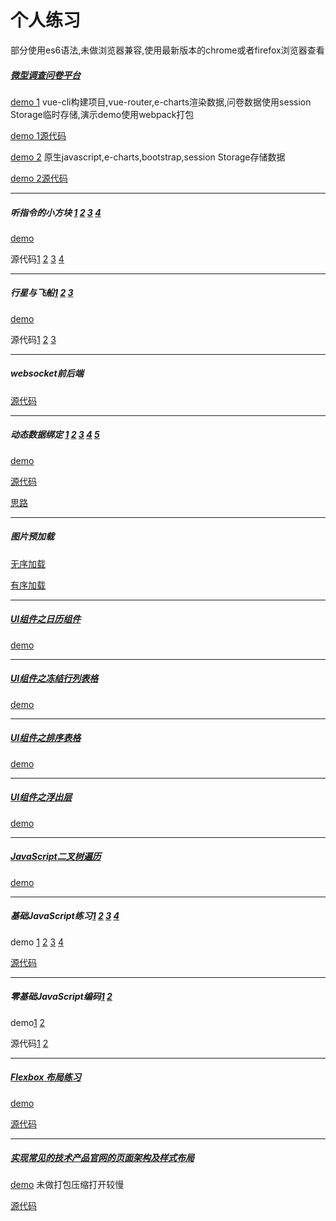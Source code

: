 # 个人练习

部分使用es6语法,未做浏览器兼容,使用最新版本的chrome或者firefox浏览器查看

##### [微型调查问卷平台](http://ife.baidu.com/2016/task/detail?taskId=50)

[demo 1](https://leat14536.github.io/practice/50-2/dist/index#/)
vue-cli构建项目,vue-router,e-charts渲染数据,问卷数据使用session Storage临时存储,演示demo使用webpack打包

[demo 1源代码](https://github.com/leat14536/practice/tree/gh-pages/50-2)

[demo 2](https://leat14536.github.io/practice/50/index.html)
原生javascript,e-charts,bootstrap,session Storage存储数据

[demo 2源代码](https://github.com/leat14536/practice/tree/gh-pages/50)

---

##### 听指令的小方块 [1](http://ife.baidu.com/2016/task/detail?taskId=33) [2](http://ife.baidu.com/2016/task/detail?taskId=34) [3](http://ife.baidu.com/2016/task/detail?taskId=35) [4](http://ife.baidu.com/2016/task/detail?taskId=36)

[demo](https://leat14536.github.io/practice/33-2/37/36.html)

源代码[1](https://github.com/leat14536/practice/tree/gh-pages/33-2/33-2) [2](https://github.com/leat14536/practice/tree/gh-pages/33-2/34) [3](https://github.com/leat14536/practice/tree/gh-pages/33-2/35) [4](https://github.com/leat14536/practice/tree/gh-pages/33-2/37)

---

##### 行星与飞船[1](http://ife.baidu.com/2016/task/detail?taskId=26) [2](http://ife.baidu.com/2016/task/detail?taskId=27) [3](http://ife.baidu.com/2016/task/detail?taskId=28)

[demo](https://leat14536.github.io/practice/26-28/3/index.html)

源代码[1](https://github.com/leat14536/practice/tree/master/26-28/1) [2](https://github.com/leat14536/practice/tree/master/26-28/2) [3](https://github.com/leat14536/practice/tree/master/26-28/3) 

---

##### websocket前后端

[源代码](https://github.com/leat14536/practice/tree/master/websocket)

---

##### 动态数据绑定 [1](http://ife.baidu.com/course/detail/id/15) [2](http://ife.baidu.com/course/detail/id/20) [3](http://ife.baidu.com/course/detail/id/21) [4](http://ife.baidu.com/course/detail/id/22) [5](http://ife.baidu.com/course/detail/id/24)

[demo](https://leat14536.github.io/practice/vue/5/5.html)

[源代码](https://github.com/leat14536/practice/tree/master/vue)

[思路](https://github.com/leat14536/blog/issues/1)

---

##### 图片预加载

[无序加载](https://leat14536.github.io/practice/preload/pic.html)

[有序加载](https://leat14536.github.io/practice/preload/pic2.html)

---

##### [UI组件之日历组件](http://ife.baidu.com/2016/task/detail?taskId=41)

[demo](https://leat14536.github.io/practice/40/index.html)

---

##### [UI组件之冻结行列表格](http://ife.baidu.com/2016/task/detail?taskId=39)

[demo](https://leat14536.github.io/practice/39/index.html)

---

##### [UI组件之排序表格](http://ife.baidu.com/2016/task/detail?taskId=38)

[demo](https://leat14536.github.io/practice/38/index.html)

---

##### [UI组件之浮出层](http://ife.baidu.com/2016/task/detail?taskId=37)


[demo](https://leat14536.github.io/practice/37/index.html)

---

##### [JavaScript二叉树遍历](http://ife.baidu.com/2016/task/detail?taskId=22)

[demo](https://github.com/leat14536/practice/tree/master/22)

---

##### 基础JavaScript练习[1](http://ife.baidu.com/2016/task/detail?taskId=18) [2](http://ife.baidu.com/2016/task/detail?taskId=19) [3](http://ife.baidu.com/2016/task/detail?taskId=20) [4](http://ife.baidu.com/2016/task/detail?taskId=21) 

demo [1](https://leat14536.github.io/practice/18/18.html) [2](https://leat14536.github.io/practice/18/19.html) [3](https://leat14536.github.io/practice/18/20.html) [4](https://leat14536.github.io/practice/18/21-2.html) 

[源代码](https://github.com/leat14536/practice/tree/master/18)

---

##### 零基础JavaScript编码[1](http://ife.baidu.com/2016/task/detail?taskId=16) [2](http://ife.baidu.com/2016/task/detail?taskId=17) 

demo[1](http://ife.baidu.com/2016/task/detail?taskId=16) [2](https://leat14536.github.io/practice/17/17.html) 

源代码[1](https://github.com/leat14536/practice/tree/master/16) [2](https://github.com/leat14536/practice/tree/master/17)

---

##### [Flexbox 布局练习](http://ife.baidu.com/2016/task/detail?taskId=10)

[demo](https://leat14536.github.io/practice/10/10.html)

[源代码](https://github.com/leat14536/practice/tree/master/10)

---

##### [实现常见的技术产品官网的页面架构及样式布局](http://ife.baidu.com/2016/task/detail?taskId=7)

[demo](https://leat14536.github.io/practice/7/index.html) 未做打包压缩打开较慢

[源代码](https://github.com/leat14536/practice/tree/master/7)




#
